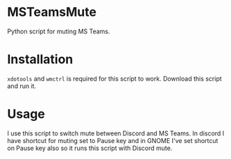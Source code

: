 # MSTeamsMute
Python script for muting MS Teams.

# Installation

`xdotools` and `wmctrl` is required for this script to work.
Download this script and run it.

# Usage

I use this script to switch mute between Discord and MS Teams.
In discord I have shortcut for muting set to Pause key and in GNOME I've set shortcut on Pause key also so it runs this script with Discord mute.
